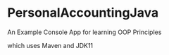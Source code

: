 # PersonalAccountingJava
An Example Console App for learning OOP Principles

which uses Maven and JDK11
